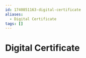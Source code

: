 ```yaml
---
id: 1740851163-digital-certificate
aliases:
  - Digital Certificate
tags: []
---
```


# Digital Certificate
